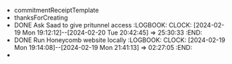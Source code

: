 - commitmentReceiptTemplate
- thanksForCreating
- DONE Ask Saad to give pritunnel access
  :LOGBOOK:
  CLOCK: [2024-02-19 Mon 19:12:12]--[2024-02-20 Tue 20:42:45] =>  25:30:33
  :END:
- DONE Run Honeycomb website locally
  :LOGBOOK:
  CLOCK: [2024-02-19 Mon 19:14:08]--[2024-02-19 Mon 21:41:13] =>  02:27:05
  :END:
-